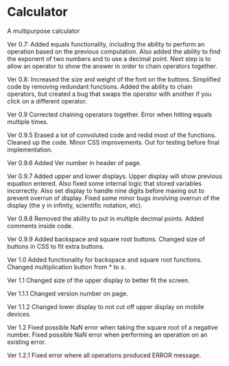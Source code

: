 # Calculator
A multipurpose calculator


Ver 0.7: Added equals functionality, including the ability to perform an operation based on the previous computation. Also added the ability to find the exponent of two numbers and to use a decimal point.  Next step is to allow an operator to show the answer in order to chain operators together.

Ver 0.8: Increased the size and weight of the font on the buttons. Simplified code by removing redundant functions. Added the ability to chain operators, but created a bug that swaps the operator with another if you click on a different operator.

Ver 0.9 Corrected chaining operators together. Error when hitting equals multiple times.

Ver 0.9.5 Erased a lot of convoluted code and redid most of the functions. Cleaned up the code.  Minor CSS improvements. Out for testing before final implementation.

Ver 0.9.6 Added Ver number in header of page.

Ver 0.9.7 Added upper and lower displays.  Upper display will show previous equation entered.  Also fixed some internal logic that stored variables incorrectly.  Also set display to handle nine digits before maxing out to prevent overrun of display.  Fixed some minor bugs involving overrun of the display (the y in infinity, scientific notation, etc).

Ver 0.9.8 Removed the ability to put in multiple decimal points.  Added comments inside code.

Ver 0.9.9 Added backspace and square root buttons.  Changed size of buttons in CSS to fit extra buttons.

Ver 1.0 Added functionality for backspace and square root functions.  Changed multiplication button from * to x. 

Ver 1.1 Changed size of the upper display to better fit the screen.

Ver 1.1.1 Changed version number on page.

Ver 1.1.2 Changed lower display to not cut off upper display on mobile devices.

Ver 1.2 Fixed possible NaN error when taking the square root of a negative number. Fixed possible NaN error when performing an operation on an existing error.

Ver 1.2.1 Fixed error where all operations produced ERROR message.